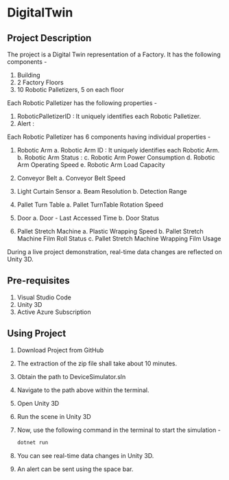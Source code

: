 # DigitalTwin

## Project Description

The project is a Digital Twin representation of a Factory. It has the following components -  

1. Building
2. 2 Factory Floors
3. 10 Robotic Palletizers, 5 on each floor

Each Robotic Palletizer has the following properties - 
1. RoboticPalletizerID : It uniquely identifies each Robotic Palletizer.
2. Alert : 

Each Robotic Palletizer has 6 components having individual properties - 

1. Robotic Arm
   a. Robotic Arm ID : It uniquely identifies each Robotic Arm.
   b. Robotic Arm Status : 
   c. Robotic Arm Power Consumption
   d. Robotic Arm Operating Speed
   e. Robotic Arm Load Capacity

2. Conveyor Belt
   a. Conveyor Belt Speed

3. Light Curtain Sensor
   a. Beam Resolution
   b. Detection Range

4. Pallet Turn Table
   a. Pallet TurnTable Rotation Speed

5. Door
   a. Door - Last Accessed Time
   b. Door Status

6. Pallet Stretch Machine
   a. Plastic Wrapping Speed
   b. Pallet Stretch Machine Film Roll Status
   c. Pallet Stretch Machine Wrapping Film Usage
   
During a live project demonstration, real-time data changes are reflected on Unity 3D. 

## Pre-requisites
1. Visual Studio Code
2. Unity 3D
3. Active Azure Subscription

## Using Project 

1. Download Project from GitHub
2. The extraction of the zip file shall take about 10 minutes.
3. Obtain the path to DeviceSimulator.sln
4. Navigate to the path above within the terminal.
5. Open Unity 3D
6. Run the scene in Unity 3D
7. Now, use the following command in the terminal to start the simulation -

   ```powershell
   dotnet run

8. You can see real-time data changes in Unity 3D.
9. An alert can be sent using the space bar. 
